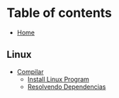 # Table of contents

* [Home](README.md)

## Linux

* [Compilar](compilando_para_instalar/README.md)
  * [Install Linux Program](compilando_para_instalar/basic.md)
  * [Resolvendo Dependencias](compilando_para_instalar/resolvendo-dependencias.md)


